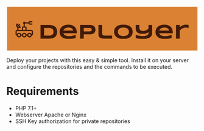 <p align="center"><img width="500" src="https://raw.githubusercontent.com/Lloople/deployer/master/logo.png"></p>

Deploy your projects with this easy & simple tool. Install it on your server and configure the repositories
and the commands to be executed.

# Requirements
- PHP 7.1+
- Webserver Apache or Nginx
- SSH Key authorization for private repositories 